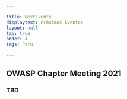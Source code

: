 ```yaml
---

title: NextEvents
displaytext: Próximos Eventos
layout: null
tab: true
order: 4
tags: Peru

---
```


## OWASP Chapter Meeting 2021

### TBD


